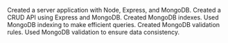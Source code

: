Created a server application with Node, Express, and MongoDB.
Created a CRUD API using Express and MongoDB.
Created MongoDB indexes.
Used MongoDB indexing to make efficient queries.
Created MongoDB validation rules.
Used MongoDB validation to ensure data consistency.
